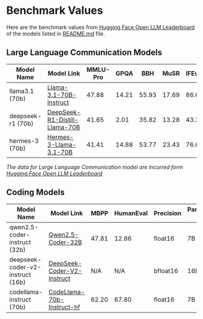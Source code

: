 # Benchmark Values
Here are the benchmark values from [Hugging Face Open LLM Leaderboard](https://tinyurl.com/2cumu2v8) of the models listed in [README.md](https://github.com/abhirajadhikary06/AutoRouting-LLM/blob/main/README.md) file.

## Large Language Communication Models
| Model Name   | Model Link                                                               | MMLU-Pro | GPQA  | BBH   | MuSR  | IFEval | Precision | Parameters <br>Low | Parameters <br>Mid | Parameters <br>Max | MoE |
|--------------|-------------------------------------------------------------------------|----------|-------|-------|-------|--------|-----------|--------------------|--------------------|--------------------|-----|
| llama3.1 (70b)    | [Llama-3.1-70B-Instruct](https://huggingface.co/meta-llama/Llama-3.1-70B-Instruct) | 47.88    | 14.21 | 55.93 | 17.69 | 86.69  | bfloat16  | 8B                 | 70B                | 405B               | No  |
| deepseek-r1 (70b) | [DeepSeek-R1-Distill-Llama-70B](https://huggingface.co/deepseek-ai/DeepSeek-R1-Distill-Llama-70B) | 41.65    | 2.01  | 35.82 | 13.28 | 43.36  | bfloat16  | 8B                 | 70B                | 671B               | No  |
| hermes-3 (70b) | [Hermes-3-Llama-3.1-70B](https://huggingface.co/NousResearch/Hermes-3-Llama-3.1-70B) | 41.41    | 14.88  | 53.77 | 23.43 | 76.61  | bfloat16  | 8B                 | 70B                | 405B               | No  |

*The data for Large Language Communication model are incurred form [Hugging Face Open LLM Leaderboard](https://tinyurl.com/2cumu2v8)*

## Coding Models
| Model Name                   | Model Link                                                                 | MBPP   | HumanEval | Precision | Parameters <br>Low | Parameters <br>Mid | Parameters <br>Max | MoE |
|------------------------------|---------------------------------------------------------------------------|--------|-----------|-----------|--------------------|--------------------|--------------------|-----|
| qwen2.5-coder-instruct (32b)          | [Qwen2.5-Coder-32B](https://huggingface.co/Qwen/Qwen2.5-Coder-32B)        | 47.81  | 12.86     | float16   | 7B                 | 14B                | 32B                | No  |
| deepseek-coder-v2-instruct (16b) | [DeepSeek-Coder-V2-Instruct](https://huggingface.co/deepseek-ai/DeepSeek-Coder-V2-Lite-Base) | N/A  | N/A     | bfloat16  | 16B                | N/A                | 236B               | Yes |
| codellama-instruct (70b)              | [CodeLlama-70b-Instruct-hf](https://huggingface.co/codellama/CodeLlama-70b-Instruct-hf)     | 62.20   | 67.80       | float16       | 7B                | 34B                | 70B                | No  |